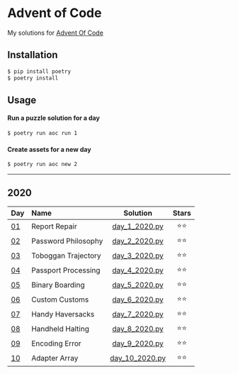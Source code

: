 # Advent of Code
My solutions for [Advent Of Code](https://adventofcode.com/)

## Installation
```bash
$ pip install poetry
$ poetry install
```

## Usage
#### Run a puzzle solution for a day
```bash
$ poetry run aoc run 1
```

#### Create assets for a new day
```bash
$ poetry run aoc new 2
```

---

## 2020
| Day | Name | Solution | Stars |
|:------------- |:-------------|:-----:|:-----:|
|[01](https://adventofcode.com/2020/day/1)|Report Repair|[day_1_2020.py](/aoc/2020/day_1_2020.py)|⭐⭐|
|[02](https://adventofcode.com/2020/day/2)|Password Philosophy|[day_2_2020.py](/aoc/2020/day_2_2020.py)|⭐⭐|
|[03](https://adventofcode.com/2020/day/3)|Toboggan Trajectory|[day_3_2020.py](/aoc/2020/day_3_2020.py)|⭐⭐|
|[04](https://adventofcode.com/2020/day/4)|Passport Processing|[day_4_2020.py](/aoc/2020/day_4_2020.py)|⭐⭐|
|[05](https://adventofcode.com/2020/day/5)|Binary Boarding|[day_5_2020.py](/aoc/2020/day_5_2020.py)|⭐⭐|
|[06](https://adventofcode.com/2020/day/6)|Custom Customs|[day_6_2020.py](/aoc/2020/day_6_2020.py)|⭐⭐|
|[07](https://adventofcode.com/2020/day/7)|Handy Haversacks|[day_7_2020.py](/aoc/2020/day_7_2020.py)|⭐⭐|
|[08](https://adventofcode.com/2020/day/8)|Handheld Halting|[day_8_2020.py](/aoc/2020/day_8_2020.py)|⭐⭐|
|[09](https://adventofcode.com/2020/day/9)|Encoding Error|[day_9_2020.py](/aoc/2020/day_9_2020.py)|⭐⭐|
|[10](https://adventofcode.com/2020/day/10)|Adapter Array|[day_10_2020.py](/aoc/2020/day_10_2020.py)|⭐⭐|
